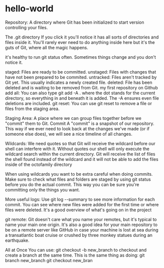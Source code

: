 hello-world
===========
Repository:
A directory where Git has been initialized to start version controlling your files.

The .git directory If you click it you'll notice it has all sorts of directories and files inside it. You'll rarely ever need to do anything inside here but it's the guts of Git, where all the magic happens.

it's healthy to run git status often. Sometimes things change and you don't notice it.

staged:
Files are ready to be committed.
unstaged:
Files with changes that have not been prepared to be commited.
untracked:
Files aren't tracked by Git yet. This usually indicates a newly created file.
deleted:
File has been deleted and is waiting to be removed from Git.
my first repository on Github
add all:
You can also type git add -A . where the dot stands for the current directory, so everything in and beneath it is added. The -A ensures even file deletions are included.
git reset:
You can use git reset <filename> to remove a file or files from the staging area.

Staging Area:
A place where we can group files together before we "commit" them to Git.
Commit
A "commit" is a snapshot of our repository. This way if we ever need to look back at the changes we've made (or if someone else does), we will see a nice timeline of all changes.

Wildcards:
We need quotes so that Git will receive the wildcard before our shell can interfere with it. Without quotes our shell will only execute the wildcard search within the current directory. Git will receive the list of files the shell found instead of the wildcard and it will not be able to add the files inside of the octofamily directory

When using wildcards you want to be extra careful when doing commits. Make sure to check what files and folders are staged by using git status before you do the actual commit. This way you can be sure you're committing only the things you want.

More useful logs:
Use git log --summary to see more information for each commit. You can see where new files were added for the first time or where files were deleted. It's a good overview of what's going on in the project

git remote:
Git doesn't care what you name your remotes, but it's typical to name your main one origin.
It's also a good idea for your main repository to be on a remote server like GitHub in case your machine is lost at sea during a transatlantic boat cruise or crushed by three monkey statues during an earthquake.

All at Once
You can use:
git checkout -b new_branch
to checkout and create a branch at the same time. This is the same thing as doing:
git branch new_branch
git checkout new_bran
